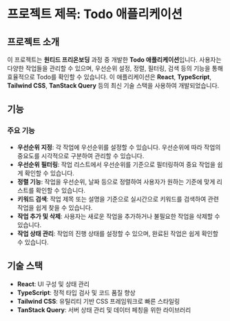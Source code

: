 # 프로젝트 제목: **Todo 애플리케이션**

## 프로젝트 소개

이 프로젝트는 **원티드 프리온보딩** 과정 중 개발한 **Todo 애플리케이션**입니다. 사용자는 다양한 작업들을 관리할 수 있으며, 우선순위 설정, 정렬, 필터링, 검색 등의 기능을 통해 효율적으로 Todo를 확인할 수 있습니다. 이 애플리케이션은 **React**, **TypeScript**, **Tailwind CSS**, **TanStack Query** 등의 최신 기술 스택을 사용하여 개발되었습니다.

## 기능

### 주요 기능
- **우선순위 지정**: 각 작업에 우선순위를 설정할 수 있습니다. 우선순위에 따라 작업의 중요도를 시각적으로 구분하여 관리할 수 있습니다.
- **우선순위 필터링**: 작업 리스트에서 우선순위를 기준으로 필터링하여 중요 작업을 쉽게 확인할 수 있습니다.
- **정렬 기능**: 작업을 우선순위, 날짜 등으로 정렬하여 사용자가 원하는 기준에 맞게 리스트를 확인할 수 있습니다.
- **키워드 검색**: 작업 제목 또는 설명을 기준으로 실시간으로 키워드를 검색하여 관련 작업을 쉽게 찾을 수 있습니다.
- **작업 추가 및 삭제**: 사용자는 새로운 작업을 추가하거나 불필요한 작업을 삭제할 수 있습니다.
- **작업 상태 관리**: 작업의 진행 상태를 설정할 수 있으며, 완료된 작업은 쉽게 확인할 수 있습니다.

## 기술 스택
- **React**: UI 구성 및 상태 관리
- **TypeScript**: 정적 타입 검사 및 코드 품질 향상
- **Tailwind CSS**: 유틸리티 기반 CSS 프레임워크로 빠른 스타일링
- **TanStack Query**: 서버 상태 관리 및 데이터 페칭을 위한 라이브러리

